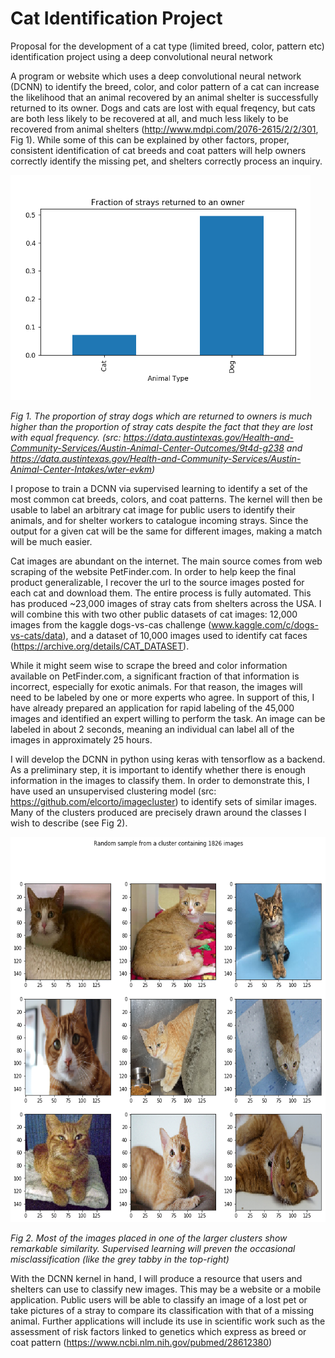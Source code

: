 # Cat Identification Project
Proposal for the development of a cat type (limited breed, color, pattern etc) identification project using a deep convolutional neural network

A program or website which uses a deep convolutional neural network (DCNN) to identify the breed, color, and color pattern of a cat can increase the likelihood that an animal recovered by an animal shelter is successfully returned to its owner. Dogs and cats are lost with equal freqency, but cats are both less likely to be recovered at all, and much less likely to be recovered from animal shelters (http://www.mdpi.com/2076-2615/2/2/301, Fig 1). While some of this can be explained by other factors, proper, consistent identification of cat breeds and coat patters will help owners correctly identify the missing pet, and shelters correctly process an inquiry.

<p>
  <img src="/images/strays_rto.png" width="480" height="360" title="Fig 1">
  
  <em>Fig 1. The proportion of stray dogs which are returned to owners is much higher than the proportion of stray cats despite the fact that they are lost with equal frequency. (src: https://data.austintexas.gov/Health-and-Community-Services/Austin-Animal-Center-Outcomes/9t4d-g238 and https://data.austintexas.gov/Health-and-Community-Services/Austin-Animal-Center-Intakes/wter-evkm)</em>
</p>

I propose to train a DCNN via supervised learning to identify a set of the most common cat breeds, colors, and coat patterns. The kernel will then be usable to label an arbitrary cat image for public users to identify their animals, and for shelter workers to catalogue incoming strays. Since the output for a given cat will be the same for different images, making a match will be much easier.

Cat images are abundant on the internet. The main source comes from web scraping of the website PetFinder.com. In order to help keep the final product generalizable, I recover the url to the source images posted for each cat and download them. The entire process is fully automated. This has produced ~23,000 images of stray cats from shelters across the USA. I will combine this with two other public datasets of cat images: 12,000 images from the kaggle dogs-vs-cas challenge (www.kaggle.com/c/dogs-vs-cats/data), and a dataset of 10,000 images used to identify cat faces (https://archive.org/details/CAT_DATASET). 

While it might seem wise to scrape the breed and color information available on PetFinder.com, a significant fraction of that information is incorrect, especially for exotic animals. For that reason, the images will need to be labeled by one or more experts who agree. In support of this, I have already prepared an application for rapid labeling of the 45,000 images and identified an expert willing to perform the task. An image can be labeled in about 2 seconds, meaning an individual can label all of the images in approximately 25 hours.

I will develop the DCNN in python using keras with tensorflow as a backend. As a preliminary step, it is important to identify whether there is enough information in the images to classify them. In order to demonstrate this, I have used an unsupervised clustering model (src: https://github.com/elcorto/imagecluster) to identify sets of similar images. Many of the clusters produced are precisely drawn around the classes I wish to describe (see Fig 2).

<p>
  <img src="/images/cat_clusters.png" width="566" height="616" title="Fig 2">
  
  <em>Fig 2. Most of the images placed in one of the larger clusters show remarkable similarity. Supervised learning will preven the occasional misclassification (like the grey tabby in the top-right)</em>
</p>

With the DCNN kernel in hand, I will produce a resource that users and shelters can use to classify new images. This may be a website or a mobile application. Public users will be able to classify an image of a lost pet or take pictures of a stray to compare its classification with that of a missing animal. Further applications will include its use in scientific work such as the assessment of risk factors linked to genetics which express as breed or coat pattern (https://www.ncbi.nlm.nih.gov/pubmed/28612380)
